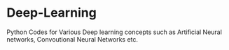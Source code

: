 # Deep-Learning
Python Codes for Various Deep learning concepts such as Artificial Neural networks, Convoutional Neural Networks etc. 

